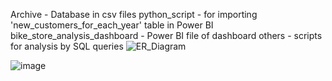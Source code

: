 Archive - Database in csv files
python_script - for importing 'new_customers_for_each_year' table in Power BI
bike_store_analysis_dashboard - Power BI file of dashboard
others - scripts for analysis by SQL queries
![ER_Diagram](https://github.com/gabwowce/Data-analysis-project-Bike-Store-Relational-Database-SQL/assets/134537965/e053de28-8ee7-45a8-a839-527240f6f79e)

![image](https://github.com/gabwowce/Data-analysis-project-Bike-Store-Relational-Database-SQL/assets/134537965/a15dc866-45f0-4a76-975f-454164223fad)
